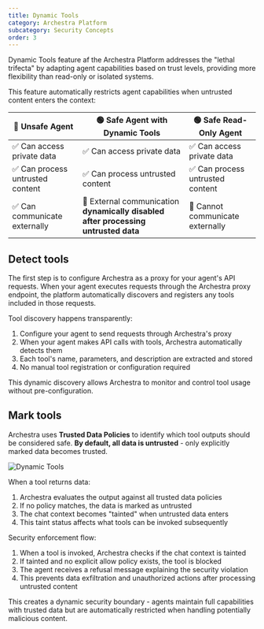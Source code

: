 ```yaml
---
title: Dynamic Tools
category: Archestra Platform
subcategory: Security Concepts
order: 3
---
```


Dynamic Tools feature af the Archestra Platform addresses the "lethal trifecta" by adapting agent capabilities based on trust levels, providing more flexibility than read-only or isolated systems.

This feature automatically restricts agent capabilities when untrusted content enters the context:

| 🚫 Unsafe Agent                  | 🟢 Safe Agent with **Dynamic Tools**                                               | 🟢 Safe Read-Only Agent          |
| -------------------------------- | ---------------------------------------------------------------------------------- | -------------------------------- |
| ✅ Can access private data       | ✅ Can access private data                                                         | ✅ Can access private data       |
| ✅ Can process untrusted content | ✅ Can process untrusted content                                                   | ✅ Can process untrusted content |
| ✅ Can communicate externally    | 🤖 External communication **dynamically disabled after processing untrusted data** | 🚫 Cannot communicate externally |

## Detect tools

The first step is to configure Archestra as a proxy for your agent's API requests. When your agent executes requests through the Archestra proxy endpoint, the platform automatically discovers and registers any tools included in those requests.

Tool discovery happens transparently:

1. Configure your agent to send requests through Archestra's proxy
2. When your agent makes API calls with tools, Archestra automatically detects them
3. Each tool's name, parameters, and description are extracted and stored
4. No manual tool registration or configuration required

This dynamic discovery allows Archestra to monitor and control tool usage without pre-configuration.

## Mark tools

Archestra uses **Trusted Data Policies** to identify which tool outputs should be considered safe. **By default, all data is untrusted** - only explicitly marked data becomes trusted.

![Dynamic Tools](/docs/platfrom/dynamic-tools.png)

When a tool returns data:

1. Archestra evaluates the output against all trusted data policies
2. If no policy matches, the data is marked as untrusted
3. The chat context becomes "tainted" when untrusted data enters
4. This taint status affects what tools can be invoked subsequently

Security enforcement flow:

1. When a tool is invoked, Archestra checks if the chat context is tainted
2. If tainted and no explicit allow policy exists, the tool is blocked
3. The agent receives a refusal message explaining the security violation
4. This prevents data exfiltration and unauthorized actions after processing untrusted content

This creates a dynamic security boundary - agents maintain full capabilities with trusted data but are automatically restricted when handling potentially malicious content.
